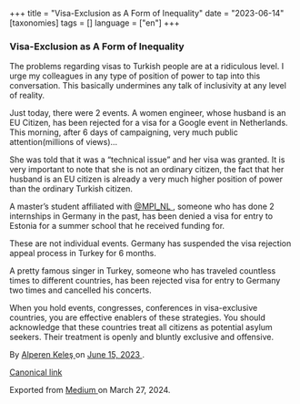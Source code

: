 +++
title = "Visa-Exclusion as A Form of Inequality"
date = "2023-06-14"
[taxonomies]
tags = []
language = ["en"]
+++

<article class="h-entry">
 <section class="e-content" data-field="body">
  <section class="section section--body section--first section--last" name="64cd">
   <div class="section-content">
    <div class="section-inner sectionLayout--insetColumn">
     <h3 class="graf graf--h3 graf--leading graf--title" id="cf02" name="cf02">
      Visa-Exclusion as A Form of Inequality
     </h3>
     <p class="graf graf--p graf-after--h3" id="842c" name="842c">
      The problems regarding visas to Turkish people are at a ridiculous level. I urge my colleagues in any type of position of power to tap into this conversation. This basically undermines any talk of inclusivity at any level of reality.
     </p>
     <p class="graf graf--p graf-after--p" id="d899" name="d899">
      Just today, there were 2 events. A women engineer, whose husband is an EU Citizen, has been rejected for a visa for a Google event in Netherlands. This morning, after 6 days of campaigning, very much public attention(millions of views)…
     </p>
     <figure class="graf graf--figure graf--iframe graf-after--p" id="9986" name="9986">
      <blockquote class="twitter-tweet">
       <a href="https://twitter.com/NLinIstanbul/status/1669008735979675648">
       </a>
      </blockquote>
      <script async="" charset="utf-8" src="https://platform.twitter.com/widgets.js">
      </script>
     </figure>
     <p class="graf graf--p graf-after--figure" id="e442" name="e442">
      She was told that it was a “technical issue” and her visa was granted. It is very important to note that she is not an ordinary citizen, the fact that her husband is an EU citizen is already a very much higher position of power than the ordinary Turkish citizen.
     </p>
     <p class="graf graf--p graf-after--p" id="97c1" name="97c1">
      A master’s student affiliated with
      <a class="markup--anchor markup--p-anchor" data-href="https://twitter.com/MPI_NL" href="https://twitter.com/MPI_NL" rel="noopener" target="_blank">
       @MPI_NL
      </a>
      , someone who has done 2 internships in Germany in the past, has been denied a visa for entry to Estonia for a summer school that he received funding for.
     </p>
     <figure class="graf graf--figure graf--iframe graf-after--p" id="a132" name="a132">
      <blockquote class="twitter-tweet">
       <a href="https://twitter.com/ugurkkann/status/1668988780051587073">
       </a>
      </blockquote>
      <script async="" charset="utf-8" src="https://platform.twitter.com/widgets.js">
      </script>
     </figure>
     <p class="graf graf--p graf-after--figure" id="05d0" name="05d0">
      These are not individual events. Germany has suspended the visa rejection appeal process in Turkey for 6 months.
     </p>
     <figure class="graf graf--figure graf--iframe graf-after--p" id="400c" name="400c">
      <blockquote class="twitter-tweet">
       <a href="https://twitter.com/medyascope/status/1668945448457891842">
       </a>
      </blockquote>
      <script async="" charset="utf-8" src="https://platform.twitter.com/widgets.js">
      </script>
     </figure>
     <p class="graf graf--p graf-after--figure" id="0e70" name="0e70">
      A pretty famous singer in Turkey, someone who has traveled countless times to different countries, has been rejected visa for entry to Germany two times and cancelled his concerts.
     </p>
     <figure class="graf graf--figure graf--iframe graf-after--p" id="98a7" name="98a7">
      <blockquote class="twitter-tweet">
       <a href="https://twitter.com/volkankonak/status/1662406383000535040">
       </a>
      </blockquote>
      <script async="" charset="utf-8" src="https://platform.twitter.com/widgets.js">
      </script>
     </figure>
     <p class="graf graf--p graf-after--figure graf--trailing" id="9c2c" name="9c2c">
      When you hold events, congresses, conferences in visa-exclusive countries, you are effective enablers of these strategies. You should acknowledge that these countries treat all citizens as potential asylum seekers. Their treatment is openly and bluntly exclusive and offensive.
     </p>
    </div>
   </div>
  </section>
 </section>
 <footer>
  <p>
   By
   <a class="p-author h-card" href="https://medium.com/@alpkeles99">
    Alperen Keleş
   </a>
   on
   <a href="https://medium.com/p/301ccc546a35">
    <time class="dt-published" datetime="2023-06-15T02:06:45.568Z">
     June 15, 2023
    </time>
   </a>
   .
  </p>
  <p>
   <a class="p-canonical" href="https://medium.com/@alpkeles99/visa-exclusion-as-a-form-of-inequality-301ccc546a35">
    Canonical link
   </a>
  </p>
  <p>
   Exported from
   <a href="https://medium.com">
    Medium
   </a>
   on March 27, 2024.
  </p>
 </footer>
</article>
